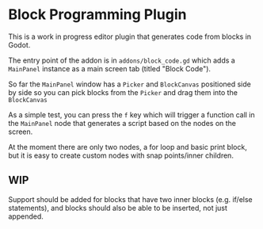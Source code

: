 # Block Programming Plugin

This is a work in progress editor plugin that generates code from blocks in Godot.

The entry point of the addon is in `addons/block_code.gd` which adds a `MainPanel` instance as a main screen tab (titled "Block Code").

So far the `MainPanel` window has a `Picker` and `BlockCanvas` positioned side by side so you can pick blocks from the `Picker` and drag them into the `BlockCanvas`

As a simple test, you can press the `f` key which will trigger a function call in the `MainPanel` node that generates a script based on the nodes on the screen.

At the moment there are only two nodes, a for loop and basic print block, but it is easy to create custom nodes with snap points/inner children.


## WIP

Support should be added for blocks that have two inner blocks (e.g. if/else statements), and blocks should also be able to be inserted, not just appended.

